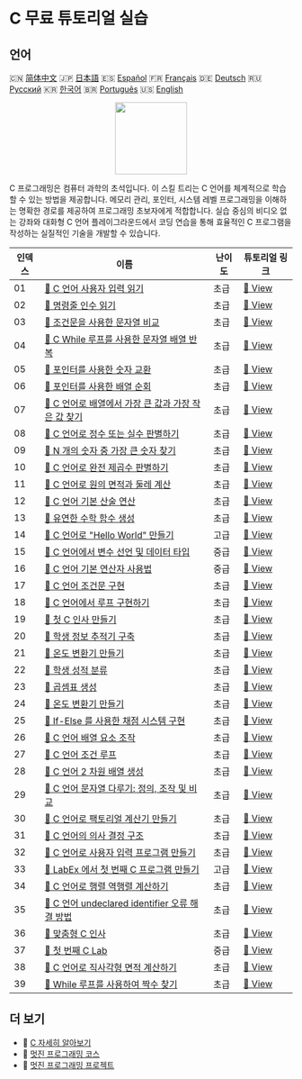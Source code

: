 # C 무료 튜토리얼 실습

## 언어

🇨🇳 [简体中文](README_zh.md) 🇯🇵 [日本語](README_ja.md) 🇪🇸 [Español](README_es.md) 🇫🇷 [Français](README_fr.md) 🇩🇪 [Deutsch](README_de.md) 🇷🇺 [Русский](README_ru.md) 🇰🇷 [한국어](README_ko.md) 🇧🇷 [Português](README_pt.md) 🇺🇸 [English](README.md) 

<div align="center">
<img width="128px" src="https://file.labex.io/path/GAbMWgBPUOxV.png">
</div>

C 프로그래밍은 컴퓨터 과학의 초석입니다. 이 스킬 트리는 C 언어를 체계적으로 학습할 수 있는 방법을 제공합니다. 메모리 관리, 포인터, 시스템 레벨 프로그래밍을 이해하는 명확한 경로를 제공하여 프로그래밍 초보자에게 적합합니다. 실습 중심의 비디오 없는 강좌와 대화형 C 언어 플레이그라운드에서 코딩 연습을 통해 효율적인 C 프로그램을 작성하는 실질적인 기술을 개발할 수 있습니다.

|   인덱스 | 이름                                                                                                                                           | 난이도   | 튜토리얼 링크                                                                                      |
|----------|------------------------------------------------------------------------------------------------------------------------------------------------|----------|----------------------------------------------------------------------------------------------------|
|       01 | [📖 C 언어 사용자 입력 읽기](https://labex.io/ko/tutorials/c-read-user-input-in-c-136075)                                                      | 초급     | [🔗 View](https://labex.io/ko/tutorials/c-read-user-input-in-c-136075)                             |
|       02 | [📖 명령줄 인수 읽기](https://labex.io/ko/tutorials/c-read-command-line-arguments-136077)                                                      | 초급     | [🔗 View](https://labex.io/ko/tutorials/c-read-command-line-arguments-136077)                      |
|       03 | [📖 조건문을 사용한 문자열 비교](https://labex.io/ko/tutorials/c-compare-string-using-conditional-statements-136079)                           | 초급     | [🔗 View](https://labex.io/ko/tutorials/c-compare-string-using-conditional-statements-136079)      |
|       04 | [📖 C While 루프를 사용한 문자열 배열 반복](https://labex.io/ko/tutorials/c-iterating-string-array-with-c-while-loop-136081)                   | 초급     | [🔗 View](https://labex.io/ko/tutorials/c-iterating-string-array-with-c-while-loop-136081)         |
|       05 | [📖 포인터를 사용한 숫자 교환](https://labex.io/ko/tutorials/c-swapping-numbers-with-pointers-123350)                                          | 초급     | [🔗 View](https://labex.io/ko/tutorials/c-swapping-numbers-with-pointers-123350)                   |
|       06 | [📖 포인터를 사용한 배열 순회](https://labex.io/ko/tutorials/c-array-traversal-using-pointers-123301)                                          | 초급     | [🔗 View](https://labex.io/ko/tutorials/c-array-traversal-using-pointers-123301)                   |
|       07 | [📖 C 언어로 배열에서 가장 큰 값과 가장 작은 값 찾기](https://labex.io/ko/tutorials/c-finding-largest-and-smallest-array-elements-in-c-123271) | 초급     | [🔗 View](https://labex.io/ko/tutorials/c-finding-largest-and-smallest-array-elements-in-c-123271) |
|       08 | [📖 C 언어로 정수 또는 실수 판별하기](https://labex.io/ko/tutorials/c-determine-integer-or-float-in-c-123267)                                  | 초급     | [🔗 View](https://labex.io/ko/tutorials/c-determine-integer-or-float-in-c-123267)                  |
|       09 | [📖 N 개의 숫자 중 가장 큰 숫자 찾기](https://labex.io/ko/tutorials/c-find-the-largest-number-among-n-numbers-123252)                          | 초급     | [🔗 View](https://labex.io/ko/tutorials/c-find-the-largest-number-among-n-numbers-123252)          |
|       10 | [📖 C 언어로 완전 제곱수 판별하기](https://labex.io/ko/tutorials/c-determine-perfect-square-in-c-123221)                                       | 초급     | [🔗 View](https://labex.io/ko/tutorials/c-determine-perfect-square-in-c-123221)                    |
|       11 | [📖 C 언어로 원의 면적과 둘레 계산](https://labex.io/ko/tutorials/c-circle-area-and-circumference-in-c-123197)                                 | 초급     | [🔗 View](https://labex.io/ko/tutorials/c-circle-area-and-circumference-in-c-123197)               |
|       12 | [📖 C 언어 기본 산술 연산](https://labex.io/ko/tutorials/c-basic-arithmetic-operations-in-c-438262)                                            | 초급     | [🔗 View](https://labex.io/ko/tutorials/c-basic-arithmetic-operations-in-c-438262)                 |
|       13 | [📖 유연한 수학 함수 생성](https://labex.io/ko/tutorials/c-create-flexible-math-functions-446161)                                              | 초급     | [🔗 View](https://labex.io/ko/tutorials/c-create-flexible-math-functions-446161)                   |
|       14 | [📖 C 언어로 "Hello World" 만들기](https://labex.io/ko/tutorials/c-create-hello-world-in-c-438286)                                             | 고급     | [🔗 View](https://labex.io/ko/tutorials/c-create-hello-world-in-c-438286)                          |
|       15 | [📖 C 언어에서 변수 선언 및 데이터 타입](https://labex.io/ko/tutorials/c-declare-variables-and-data-types-in-c-438287)                         | 중급     | [🔗 View](https://labex.io/ko/tutorials/c-declare-variables-and-data-types-in-c-438287)            |
|       16 | [📖 C 언어 기본 연산자 사용법](https://labex.io/ko/tutorials/c-use-basic-operators-in-c-438288)                                                | 중급     | [🔗 View](https://labex.io/ko/tutorials/c-use-basic-operators-in-c-438288)                         |
|       17 | [📖 C 언어 조건문 구현](https://labex.io/ko/tutorials/c-implement-conditionals-in-c-438331)                                                    | 초급     | [🔗 View](https://labex.io/ko/tutorials/c-implement-conditionals-in-c-438331)                      |
|       18 | [📖 C 언어에서 루프 구현하기](https://labex.io/ko/tutorials/c-implement-loops-in-c-438332)                                                     | 초급     | [🔗 View](https://labex.io/ko/tutorials/c-implement-loops-in-c-438332)                             |
|       19 | [📖 첫 C 인사 만들기](https://labex.io/ko/tutorials/c-craft-your-first-c-greeting-438337)                                                      | 초급     | [🔗 View](https://labex.io/ko/tutorials/c-craft-your-first-c-greeting-438337)                      |
|       20 | [📖 학생 정보 추적기 구축](https://labex.io/ko/tutorials/c-build-student-information-tracker-438353)                                           | 초급     | [🔗 View](https://labex.io/ko/tutorials/c-build-student-information-tracker-438353)                |
|       21 | [📖 온도 변환기 만들기](https://labex.io/ko/tutorials/c-create-a-temperature-converter-438383)                                                 | 초급     | [🔗 View](https://labex.io/ko/tutorials/c-create-a-temperature-converter-438383)                   |
|       22 | [📖 학생 성적 분류](https://labex.io/ko/tutorials/c-classify-student-grades-438387)                                                            | 초급     | [🔗 View](https://labex.io/ko/tutorials/c-classify-student-grades-438387)                          |
|       23 | [📖 곱셈표 생성](https://labex.io/ko/tutorials/c-generate-multiplication-tables-438391)                                                        | 초급     | [🔗 View](https://labex.io/ko/tutorials/c-generate-multiplication-tables-438391)                   |
|       24 | [📖 온도 변환기 만들기](https://labex.io/ko/tutorials/c-create-a-temperature-converter-446144)                                                 | 초급     | [🔗 View](https://labex.io/ko/tutorials/c-create-a-temperature-converter-446144)                   |
|       25 | [📖 If-Else 를 사용한 채점 시스템 구현](https://labex.io/ko/tutorials/c-implement-grading-system-with-if-else-446149)                          | 초급     | [🔗 View](https://labex.io/ko/tutorials/c-implement-grading-system-with-if-else-446149)            |
|       26 | [📖 C 언어 배열 요소 조작](https://labex.io/ko/tutorials/c-manipulate-array-elements-in-c-438261)                                              | 초급     | [🔗 View](https://labex.io/ko/tutorials/c-manipulate-array-elements-in-c-438261)                   |
|       27 | [📖 C 언어 조건 루프](https://labex.io/ko/tutorials/c-conditional-loops-in-c-438260)                                                           | 초급     | [🔗 View](https://labex.io/ko/tutorials/c-conditional-loops-in-c-438260)                           |
|       28 | [📖 C 언어 2 차원 배열 생성](https://labex.io/ko/tutorials/c-create-two-dimensional-arrays-in-c-438259)                                        | 초급     | [🔗 View](https://labex.io/ko/tutorials/c-create-two-dimensional-arrays-in-c-438259)               |
|       29 | [📖 C 언어 문자열 다루기: 정의, 조작 및 비교](https://labex.io/ko/tutorials/c-strings-and-manipulate-them-in-c-438258)                         | 초급     | [🔗 View](https://labex.io/ko/tutorials/c-strings-and-manipulate-them-in-c-438258)                 |
|       30 | [📖 C 언어로 팩토리얼 계산기 만들기](https://labex.io/ko/tutorials/c-create-factorial-calculator-in-c-438256)                                  | 초급     | [🔗 View](https://labex.io/ko/tutorials/c-create-factorial-calculator-in-c-438256)                 |
|       31 | [📖 C 언어의 의사 결정 구조](https://labex.io/ko/tutorials/c-decision-making-structures-in-c-438255)                                           | 초급     | [🔗 View](https://labex.io/ko/tutorials/c-decision-making-structures-in-c-438255)                  |
|       32 | [📖 C 언어로 사용자 입력 프로그램 만들기](https://labex.io/ko/tutorials/c-create-user-input-program-in-c-438242)                               | 초급     | [🔗 View](https://labex.io/ko/tutorials/c-create-user-input-program-in-c-438242)                   |
|       33 | [📖 LabEx 에서 첫 번째 C 프로그램 만들기](https://labex.io/ko/tutorials/c-create-your-first-c-program-in-labex-438241)                         | 고급     | [🔗 View](https://labex.io/ko/tutorials/c-create-your-first-c-program-in-labex-438241)             |
|       34 | [📖 C 언어로 행렬 역행렬 계산하기](https://labex.io/ko/tutorials/c-compute-the-inverse-of-a-matrix-in-c-435161)                                | 초급     | [🔗 View](https://labex.io/ko/tutorials/c-compute-the-inverse-of-a-matrix-in-c-435161)             |
|       35 | [📖 C 언어 undeclared identifier 오류 해결 방법](https://labex.io/ko/tutorials/c-how-to-fix-undeclared-identifier-in-c-419180)                 | 초급     | [🔗 View](https://labex.io/ko/tutorials/c-how-to-fix-undeclared-identifier-in-c-419180)            |
|       36 | [📖 맞춤형 C 인사](https://labex.io/ko/tutorials/c-personalized-c-greeting-391828)                                                             | 초급     | [🔗 View](https://labex.io/ko/tutorials/c-personalized-c-greeting-391828)                          |
|       37 | [📖 첫 번째 C Lab](https://labex.io/ko/tutorials/c-your-first-c-lab-391824)                                                                    | 중급     | [🔗 View](https://labex.io/ko/tutorials/c-your-first-c-lab-391824)                                 |
|       38 | [📖 C 언어로 직사각형 면적 계산하기](https://labex.io/ko/tutorials/c-calculating-rectangle-area-in-c-136085)                                   | 초급     | [🔗 View](https://labex.io/ko/tutorials/c-calculating-rectangle-area-in-c-136085)                  |
|       39 | [📖 While 루프를 사용하여 짝수 찾기](https://labex.io/ko/tutorials/c-using-while-loop-to-find-even-numbers-136083)                             | 초급     | [🔗 View](https://labex.io/ko/tutorials/c-using-while-loop-to-find-even-numbers-136083)            |

## 더 보기

- 🔗 [C 자세히 알아보기](https://labex.io/ko/skilltrees/c)
- 🔗 [멋진 프로그래밍 코스](https://github.com/labex-labs/awesome-programming-courses)
- 🔗 [멋진 프로그래밍 프로젝트](https://github.com/labex-labs/awesome-programming-projects)

